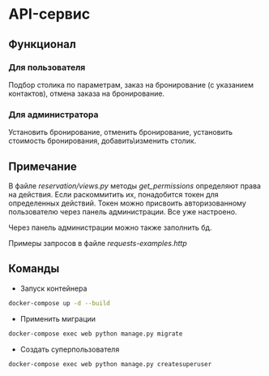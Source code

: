 # API-сервис

## Функционал
### Для пользователя
Подбор столика по параметрам, заказ на бронирование (с указанием контактов), отмена заказа на бронирование.  
### Для администратора
Установить бронирование, отменить бронирование, установить стоимость бронирования, добавить\изменить столик. 
## Примечание
В файле *reservation/views.py* методы *get_permissions*
 определяют права на действия. Если раскоммитить их, понадобится токен для определенных действий. Токен можно присвоить авторизованному пользователю через панель администрации. Все уже настроено.
 
 Через панель администрации можно также заполнить бд.
 
 Примеры запросов в файле *requests-examples.http*
## Команды
- Запуск контейнера
```bash
docker-compose up -d --build
```
- Применить миграции
```bash
docker-compose exec web python manage.py migrate
```
- Создать суперпользователя
```bash
docker-compose exec web python manage.py createsuperuser
```
